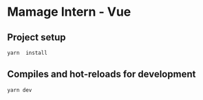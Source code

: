 # Mamage Intern - Vue

## Project setup

```js
yarn  install
```

## Compiles and hot-reloads for development

```js
yarn dev
```
